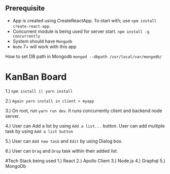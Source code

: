 

## Prerequisite

- App is created using CreateReactApp. To start with; use `npm install create-react-app`. 
- Concurrent module is being used for server start. `npm install -g concurrently`
- System should have `Mongodb`
- `Node` 7+ will work with this app

How to set DB path in Mongodb
`mongod --dbpath /usr/local/var/mongodb/`

# KanBan Board

1.) `npm install || yarn install`

2.) `Again yarn install in client > myapp`

3.) On root, run `yarn run dev`. It runs concurrently client and backend node server. 

4.) User can Add a list by using `Add a list...` button. User can add multiple task by using `Add a list button`

5.) User can `Add new task` and `Edit` by using Dialog box.

6.) User can `Drag` and `Drop` task within their added list.


#Tech Stack being used
1.) React
2.) Apollo Client
3.) Node.js
4.) Graphql
5.) MongoDb
